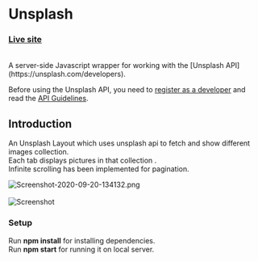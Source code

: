 # Unsplash 

### [Live site](https://unsplash-d66f2.firebaseapp.com/)
<br/>
A server-side Javascript wrapper for working with the [Unsplash API](https://unsplash.com/developers).

Before using the Unsplash API, you need to [register as a developer](https://unsplash.com/developers) and read the [API Guidelines](https://help.unsplash.com/api-guidelines/unsplash-api-guidelines).

## Introduction

An Unsplash Layout which uses unsplash api to fetch and show different images collection.<br/>
Each tab displays pictures in that collection .<br/>
Infinite scrolling has been implemented for pagination.

![Screenshot-2020-09-20-134132.png](https://i.postimg.cc/CxbJwzpD/Screenshot-2020-09-20-134132.png)
<br/>
<br/>
![Screenshot](https://i.postimg.cc/MpYPyv3w/Screenshot-2020-09-20-134755.png)



### Setup

Run **npm install** for installing dependencies.<br/>
Run **npm start** for running it on local server.


